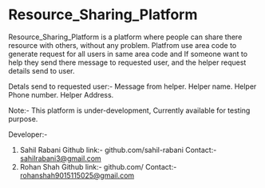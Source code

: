 # Resource_Sharing_Platform
Resource_Sharing_Platform is a platform where people can share there resource with others, without any problem.
Platfrom use area code to generate request for all users in same area code and If someone want to help they send there message to requested user, and the helper request details send to user.

Detals send to requested user:- 
Message from helper.
Helper name.
Helper Phone number.
Helper Address.

Note:- This platform is under-development, Currently available for testing purpose.

Developer:- 
1. Sahil Rabani
Github link:- github.com/sahil-rabani
Contact:- sahilrabani3@gmail.com
2. Rohan Shah
Github link:- github.com/
Contact:- rohanshah9015115025@gmail.com

